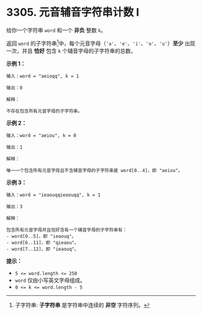 # 3305. 元音辅音字符串计数 I

给你一个字符串 `word` 和一个 **非负** 整数 `k`。

返回 `word` 的子字符串[^1]中，每个元音字母（`'a'`、`'e'`、`'i'`、`'o'`、`'u'`）**至少** 出现一次，并且 **恰好** 包含 `k` 个辅音字母的子字符串的总数。

**示例 1：**

```()
输入：word = "aeioqq", k = 1

输出：0

解释：

不存在包含所有元音字母的子字符串。
```

**示例 2：**

```()
输入：word = "aeiou", k = 0

输出：1

解释：

唯一一个包含所有元音字母且不含辅音字母的子字符串是 word[0..4]，即 "aeiou"。
```

**示例 3：**

```()
输入：word = "ieaouqqieaouqq", k = 1

输出：3

解释：

包含所有元音字母并且恰好含有一个辅音字母的子字符串有：
- word[0..5]，即 "ieaouq"。
- word[6..11]，即 "qieaou"。
- word[7..12]，即 "ieaouq"。
```

**提示：**

- `5 <= word.length <= 250`
- `word` 仅由小写英文字母组成。
- `0 <= k <= word.length - 5`

[^1]: 子字符串: **子字符串** 是字符串中连续的 **非空** 字符序列。
